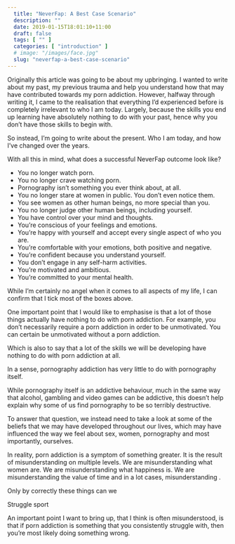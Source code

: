 ```yaml
---
  title: "NeverFap: A Best Case Scenario"
  description: ""
  date: 2019-01-15T18:01:10+11:00
  draft: false
  tags: [ "" ]
  categories: [ "introduction" ]
  # image: "/images/face.jpg"
  slug: "neverfap-a-best-case-scenario"
---
```


Originally this article was going to be about my upbringing. I wanted to write about my past, my previous trauma and help you understand how that may have contributed towards my porn addiction. However, halfway through writing it, I came to the realisation that everything I’d experienced before is completely irrelevant to who I am today. Largely, because the skills you end up learning have absolutely nothing to do with your past, hence why you don’t have those skills to begin with.

So instead, I’m going to write about the present. Who I am today, and how I’ve changed over the years. 

With all this in mind, what does a successful NeverFap outcome look like?

- You no longer watch porn.
- You no longer crave watching porn.
- Pornography isn’t something you ever think about, at all. 
- You no longer stare at women in public. You don’t even notice them.
- You see women as other human beings, no more special than you.
- You no longer judge other human beings, including yourself. 
- You have control over your mind and thoughts. 
- You’re conscious of your feelings and emotions. 
- You’re happy with yourself and accept every single aspect of who you are.
- You’re comfortable with your emotions, both positive and negative. 
- You’re confident because you understand yourself. 
- You don’t engage in any self-harm activities.
- You’re motivated and ambitious.
- You’re committed to your mental health.

While I’m certainly no angel when it comes to all aspects of my life, I can confirm that I tick most of the boxes above. 

One important point that I would like to emphasise is that a lot of those things actually have nothing to do with porn addiction. For example,  you don’t necessarily require a porn addiction in order to be unmotivated. You can certain be unmotivated without a porn addiction. 

Which is also to say that a lot of the skills we will be developing have nothing to do with porn addiction at all. 

In a sense, pornography addiction has very little to do with pornography itself. 

While pornography itself is an addictive behaviour, much in the same way that alcohol, gambling and video games can be addictive, this doesn’t help explain why some of us find pornography to be so terribly destructive. 

To answer that question, we instead need to take a look at some of the beliefs that we may have developed throughout our lives, which may have influenced the way we feel about sex, women, pornography and most importantly, ourselves. 

In reality, porn addiction is a symptom of something greater. It is the result of misunderstanding on multiple levels. We are misunderstanding what women are. We are misunderstanding what happiness is. We are misunderstanding the value of time and in a lot cases, misunderstanding . 

Only by correctly these things can we 


Struggle sport

An important point I want to bring up, that I think is often misunderstood, is that if porn addiction is something that you consistently struggle with, then you’re most likely doing something wrong. 










